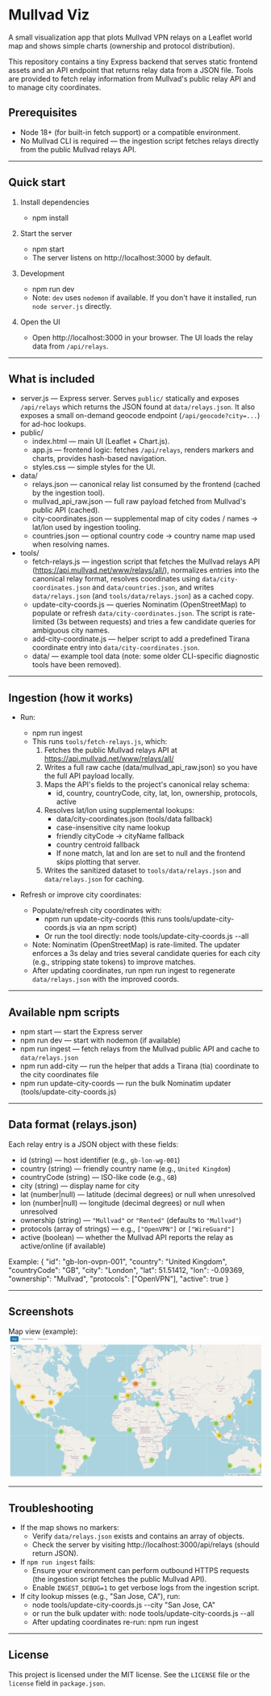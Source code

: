 # Mullvad Viz

A small visualization app that plots Mullvad VPN relays on a Leaflet world map and shows simple charts (ownership and protocol distribution).

This repository contains a tiny Express backend that serves static frontend assets and an API endpoint that returns relay data from a JSON file. Tools are provided to fetch relay information from Mullvad's public relay API and to manage city coordinates.

## Prerequisites

- Node 18+ (for built-in fetch support) or a compatible environment.
- No Mullvad CLI is required — the ingestion script fetches relays directly from the public Mullvad relays API.

---

## Quick start

1. Install dependencies
   - npm install

2. Start the server
   - npm start
   - The server listens on http://localhost:3000 by default.

3. Development
   - npm run dev
   - Note: `dev` uses `nodemon` if available. If you don't have it installed, run `node server.js` directly.

4. Open the UI
   - Open http://localhost:3000 in your browser. The UI loads the relay data from `/api/relays`.

---

## What is included

- server.js — Express server. Serves `public/` statically and exposes `/api/relays` which returns the JSON found at `data/relays.json`. It also exposes a small on-demand geocode endpoint (`/api/geocode?city=...`) for ad-hoc lookups.
- public/
  - index.html — main UI (Leaflet + Chart.js).
  - app.js — frontend logic: fetches `/api/relays`, renders markers and charts, provides hash-based navigation.
  - styles.css — simple styles for the UI.
- data/
  - relays.json — canonical relay list consumed by the frontend (cached by the ingestion tool).
  - mullvad_api_raw.json — full raw payload fetched from Mullvad's public API (cached).
  - city-coordinates.json — supplemental map of city codes / names -> lat/lon used by ingestion tooling.
  - countries.json — optional country code → country name map used when resolving names.
- tools/
  - fetch-relays.js — ingestion script that fetches the Mullvad relays API (https://api.mullvad.net/www/relays/all/), normalizes entries into the canonical relay format, resolves coordinates using `data/city-coordinates.json` and `data/countries.json`, and writes `data/relays.json` (and `tools/data/relays.json`) as a cached copy.
  - update-city-coords.js — queries Nominatim (OpenStreetMap) to populate or refresh `data/city-coordinates.json`. The script is rate-limited (3s between requests) and tries a few candidate queries for ambiguous city names.
  - add-city-coordinate.js — helper script to add a predefined Tirana coordinate entry into `data/city-coordinates.json`.
  - data/ — example tool data (note: some older CLI-specific diagnostic tools have been removed).

---

## Ingestion (how it works)

- Run:
  - npm run ingest
  - This runs `tools/fetch-relays.js`, which:
    1. Fetches the public Mullvad relays API at https://api.mullvad.net/www/relays/all/
    2. Writes a full raw cache (data/mullvad_api_raw.json) so you have the full API payload locally.
    3. Maps the API's fields to the project's canonical relay schema:
       - id, country, countryCode, city, lat, lon, ownership, protocols, active
    4. Resolves lat/lon using supplemental lookups:
       - data/city-coordinates.json (tools/data fallback)
       - case-insensitive city name lookup
       - friendly cityCode -> cityName fallback
       - country centroid fallback
       - If none match, lat and lon are set to null and the frontend skips plotting that server.
    5. Writes the sanitized dataset to `tools/data/relays.json` and `data/relays.json` for caching.

- Refresh or improve city coordinates:
  - Populate/refresh city coordinates with:
    - npm run update-city-coords  (this runs tools/update-city-coords.js via an npm script)
    - Or run the tool directly: node tools/update-city-coords.js --all
  - Note: Nominatim (OpenStreetMap) is rate-limited. The updater enforces a 3s delay and tries several candidate queries for each city (e.g., stripping state tokens) to improve matches.
  - After updating coordinates, run npm run ingest to regenerate `data/relays.json` with the improved coords.

---

## Available npm scripts

- npm start — start the Express server
- npm run dev — start with nodemon (if available)
- npm run ingest — fetch relays from the Mullvad public API and cache to `data/relays.json`
- npm run add-city — run the helper that adds a Tirana (tia) coordinate to the city coordinates file
- npm run update-city-coords — run the bulk Nominatim updater (tools/update-city-coords.js)

---

## Data format (relays.json)

Each relay entry is a JSON object with these fields:

- id (string) — host identifier (e.g., `gb-lon-wg-001`)
- country (string) — friendly country name (e.g., `United Kingdom`)
- countryCode (string) — ISO-like code (e.g., `GB`)
- city (string) — display name for city
- lat (number|null) — latitude (decimal degrees) or null when unresolved
- lon (number|null) — longitude (decimal degrees) or null when unresolved
- ownership (string) — `"Mullvad"` or `"Rented"` (defaults to `"Mullvad"`)
- protocols (array of strings) — e.g., `["OpenVPN"]` or `["WireGuard"]`
- active (boolean) — whether the Mullvad API reports the relay as active/online (if available)

Example:
{
  "id": "gb-lon-ovpn-001",
  "country": "United Kingdom",
  "countryCode": "GB",
  "city": "London",
  "lat": 51.51412,
  "lon": -0.09369,
  "ownership": "Mullvad",
  "protocols": ["OpenVPN"],
  "active": true
}

---

## Screenshots

Map view (example):  
![Map view](docs/images/screenshot.png)

---

## Troubleshooting

- If the map shows no markers:
  - Verify `data/relays.json` exists and contains an array of objects.
  - Check the server by visiting http://localhost:3000/api/relays (should return JSON).
- If `npm run ingest` fails:
  - Ensure your environment can perform outbound HTTPS requests (the ingestion script fetches the public Mullvad API).
  - Enable `INGEST_DEBUG=1` to get verbose logs from the ingestion script.
- If city lookup misses (e.g., "San Jose, CA"), run:
  - node tools/update-city-coords.js --city "San Jose, CA"
  - or run the bulk updater with: node tools/update-city-coords.js --all
  - After updating coordinates re-run: npm run ingest

---

## License

This project is licensed under the MIT license. See the `LICENSE` file or the `license` field in `package.json`.
